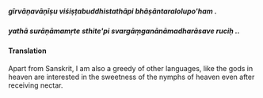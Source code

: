 ##### gīrvāṇavāṇīṣu viśiṣṭabuddhistathāpi bhāṣāntaralolupo'ham .
##### yathā surāṇāmamṛte sthite'pi svargāṃganānāmadharāsave ruciḥ ..

#### Translation

Apart from Sanskrit, I am also a greedy of other languages, like the gods in heaven are interested in the sweetness of the nymphs of heaven even after receiving nectar.